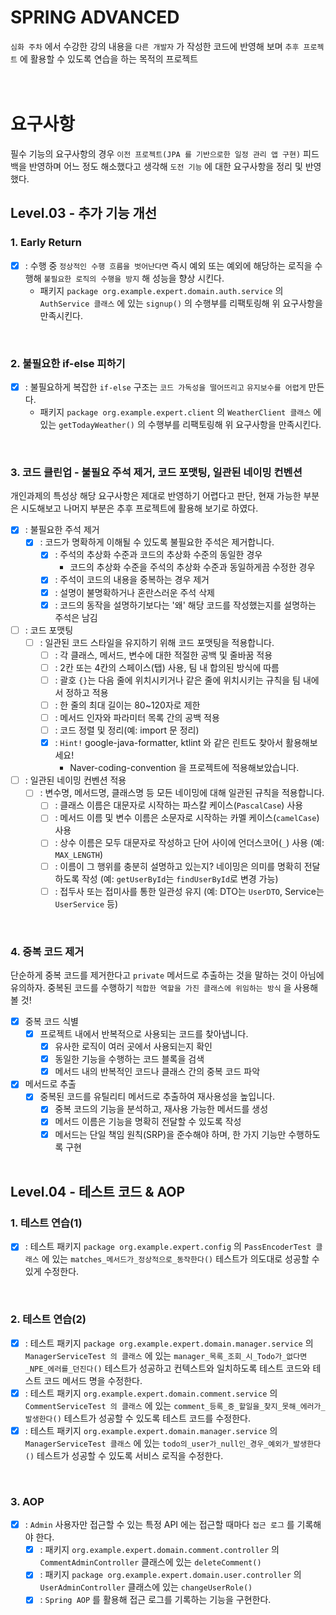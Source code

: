 # SPRING ADVANCED
`심화 주차` 에서 수강한 강의 내용을 `다른 개발자` 가 작성한 코드에 반영해 보며 `추후 프로젝트` 에 활용할 수 있도록 연습을 하는 목적의 프로젝트
<br/><br/><br/>

# 요구사항
필수 기능의 요구사항의 경우 `이전 프로젝트(JPA 를 기반으로한 일정 관리 앱 구현)` 피드백을 반영하며 어느 정도 해소했다고 생각해 `도전 기능` 에 대한 요구사항을 정리 및 반영했다.
## Level.03 - 추가 기능 개선
### 1. Early Return
- [x] : 수행 중 `정상적인 수행 흐름을 벗어난다면` 즉시 예외 또는 예외에 해당하는 로직을 수행해 `불필요한 로직의 수행을 방지` 해 성능을 향상 시킨다.
  - 패키지 `package org.example.expert.domain.auth.service` 의 `AuthService 클래스` 에 있는 `signup()` 의 수행부를 리팩토링해 위 요구사항을 만족시킨다.
<br/>

### 2. 불필요한 if-else 피하기
- [x] : 불필요하게 복잡한 `if-else` 구조는 `코드 가독성을 떨어뜨리고` `유지보수를 어렵게` 만든다.
  - 패키지 `package org.example.expert.client` 의 `WeatherClient 클래스` 에 있는 `getTodayWeather()` 의 수행부를 리팩토링해 위 요구사항을 만족시킨다.
<br/>

### 3. 코드 클린업 - 불필요 주석 제거, 코드 포맷팅, 일관된 네이밍 컨벤션
개인과제의 특성상 해당 요구사항은 제대로 반영하기 어렵다고 판단, 현재 가능한 부분은 시도해보고 나머지 부분은 추후 프로젝트에 활용해 보기로 하였다.
- [x] : 불필요한 주석 제거
  - [x] : 코드가 명확하게 이해될 수 있도록 불필요한 주석은 제거합니다.
    - [x] : 주석의 추상화 수준과 코드의 추상화 수준의 동일한 경우
      - 코드의 추상화 수준을 주석의 추상화 수준과 동일하게끔 수정한 경우
    - [x] : 주석이 코드의 내용을 중복하는 경우 제거
    - [x] : 설명이 불명확하거나 혼란스러운 주석 삭제
    - [x] : 코드의 동작을 설명하기보다는 '왜' 해당 코드를 작성했는지를 설명하는 주석은 남김
- [ ] : 코드 포맷팅
  - [ ] : 일관된 코드 스타일을 유지하기 위해 코드 포맷팅을 적용합니다.
    - [ ] : 각 클래스, 메서드, 변수에 대한 적절한 공백 및 줄바꿈 적용
    - [ ] : 2칸 또는 4칸의 스페이스(탭) 사용, 팀 내 합의된 방식에 따름
    - [ ] : 괄호 `{}`는 다음 줄에 위치시키거나 같은 줄에 위치시키는 규칙을 팀 내에서 정하고 적용
    - [ ] : 한 줄의 최대 길이는 80~120자로 제한
    - [ ] : 메서드 인자와 파라미터 목록 간의 공백 적용
    - [ ] : 코드 정렬 및 정리(예: import 문 정리)
    - [x] : `Hint!` google-java-formatter, ktlint 와 같은 린트도 찾아서 활용해보세요!
      - Naver-coding-convention 을 프로젝트에 적용해보았습니다.
- [ ] : 일관된 네이밍 컨벤션 적용
  - [ ] : 변수명, 메서드명, 클래스명 등 모든 네이밍에 대해 일관된 규칙을 적용합니다.
    - [ ] : 클래스 이름은 대문자로 시작하는 파스칼 케이스(`PascalCase`) 사용
    - [ ] : 메서드 이름 및 변수 이름은 소문자로 시작하는 카멜 케이스(`camelCase`) 사용
    - [ ] : 상수 이름은 모두 대문자로 작성하고 단어 사이에 언더스코어(`_`) 사용 (예: `MAX_LENGTH`)
    - [ ] : 이름이 그 행위를 충분히 설명하고 있는지?
      네이밍은 의미를 명확히 전달하도록 작성 (예: `getUserById`는 `findUserById`로 변경 가능)
    - [ ] : 접두사 또는 접미사를 통한 일관성 유지 (예: DTO는 `UserDTO`, Service는 `UserService` 등)
<br/>

### 4. 중복 코드 제거
단순하게 중복 코드를 제거한다고 `private` 메서드로 추출하는 것을 말하는 것이 아님에 유의하자. 중복된 코드를 수행하기 `적합한 역할을 가진 클래스에 위임하는 방식` 을 사용해 볼 것!
- [x]  중복 코드 식별
    - [x]  프로젝트 내에서 반복적으로 사용되는 코드를 찾아냅니다.
        - [x]  유사한 로직이 여러 곳에서 사용되는지 확인
        - [x]  동일한 기능을 수행하는 코드 블록을 검색
        - [x]  메서드 내의 반복적인 코드나 클래스 간의 중복 코드 파악
- [x]  메서드로 추출
    - [x]  중복된 코드를 유틸리티 메서드로 추출하여 재사용성을 높입니다.
        - [x]  중복 코드의 기능을 분석하고, 재사용 가능한 메서드를 생성
        - [x]  메서드 이름은 기능을 명확히 전달할 수 있도록 작성
        - [x]  메서드는 단일 책임 원칙(SRP)을 준수해야 하며, 한 가지 기능만 수행하도록 구현
<br/><br/>

## Level.04 - 테스트 코드 & AOP
### 1. 테스트 연습(1)
- [x] : 테스트 패키지 `package org.example.expert.config` 의 `PassEncoderTest 클래스` 에 있는 `matches_메서드가_정상적으로_동작한다()` 테스트가 의도대로 성공할 수 있게 수정한다.
<br/>

### 2. 테스트 연습(2)
- [x] : 테스트 패키지 `package org.example.expert.domain.manager.service` 의 `ManagerServiceTest 의 클래스` 에 있는 `manager_목록_조회_시_Todo가_없다면_NPE_에러를_던진다()` 테스트가 성공하고 컨텍스트와 일치하도록 테스트 코드와 테스트 코드 메서드 명을 수정한다.
- [x] : 테스트 패키지 `org.example.expert.domain.comment.service` 의 `CommentServiceTest 의 클래스` 에 있는 `comment_등록_중_할일을_찾지_못해_에러가_발생한다()` 테스트가 성공할 수 있도록 테스트 코드를 수정한다.
- [x] : 테스트 패키지 `org.example.expert.domain.manager.service` 의 `ManagerServiceTest 클래스` 에 있는 `todo의_user가_null인_경우_예외가_발생한다()` 테스트가 성공할 수 있도록 서비스 로직을 수정한다.
<br/>

### 3. AOP
- [x] : `Admin` 사용자만 접근할 수 있는 특정 API 에는 접근할 때마다 `접근 로그` 를 기록해야 한다.
  - [x] : 패키지 `org.example.expert.domain.comment.controller` 의 `CommentAdminController` 클래스에 있는 `deleteComment()`
  - [x] : 패키지 `package org.example.expert.domain.user.controller` 의 `UserAdminController` 클래스에 있는 `changeUserRole()`
  - [x] : `Spring AOP` 를 활용해 접근 로그를 기록하는 기능을 구현한다.